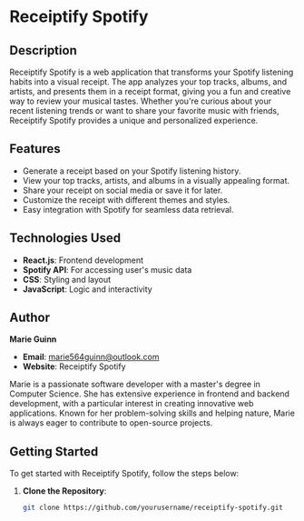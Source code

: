 # Receiptify Spotify

## Description

Receiptify Spotify is a web application that transforms your Spotify listening habits into a visual receipt. The app analyzes your top tracks, albums, and artists, and presents them in a receipt format, giving you a fun and creative way to review your musical tastes. Whether you're curious about your recent listening trends or want to share your favorite music with friends, Receiptify Spotify provides a unique and personalized experience.

## Features

- Generate a receipt based on your Spotify listening history.
- View your top tracks, artists, and albums in a visually appealing format.
- Share your receipt on social media or save it for later.
- Customize the receipt with different themes and styles.
- Easy integration with Spotify for seamless data retrieval.

## Technologies Used

- **React.js**: Frontend development
- **Spotify API**: For accessing user's music data
- **CSS**: Styling and layout
- **JavaScript**: Logic and interactivity

## Author

**Marie Guinn**

- **Email**: marie564guinn@outlook.com
- **Website**: Receiptify Spotify

Marie is a passionate software developer with a master's degree in Computer Science. She has extensive experience in frontend and backend development, with a particular interest in creating innovative web applications. Known for her problem-solving skills and helping nature, Marie is always eager to contribute to open-source projects.

## Getting Started

To get started with Receiptify Spotify, follow the steps below:

1. **Clone the Repository**:
   ```bash
   git clone https://github.com/yourusername/receiptify-spotify.git

